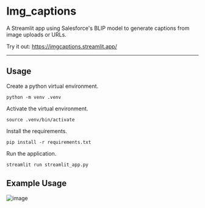 # Img_captions
A Streamlit app using Salesforce's BLIP model to generate captions from image uploads or URLs.

Try it out: https://imgcaptions.streamlit.app/

---

## Usage

Create a python virtual environment.
```
python -m venv .venv
```
Activate the virtual environment.
```
source .venv/bin/activate
```
Install the requirements.
```
pip install -r requirements.txt
```
Run the application.
```
streamlit run streamlit_app.py
```

## Example Usage
![image](https://github.com/user-attachments/assets/7728e224-b3ad-4994-8693-7dbde7c2a5d0)
